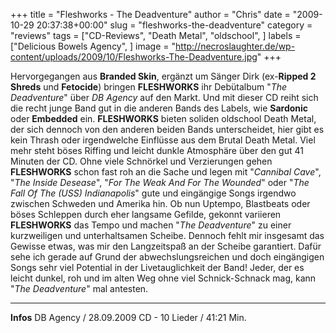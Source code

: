 +++
title = "Fleshworks - The Deadventure"
author = "Chris"
date = "2009-10-29 20:37:38+00:00"
slug = "fleshworks-the-deadventure"
category = "reviews"
tags = ["CD-Reviews", "Death Metal", "oldschool", ]
labels = ["Delicious Bowels Agency", ]
image = "http://necroslaughter.de/wp-content/uploads/2009/10/Fleshworks-The-Deadventure.jpg"
+++

Hervorgegangen aus **Branded Skin**, ergänzt um Sänger Dirk (ex-**Ripped 2 Shreds** und **Fetocide**) bringen **FLESHWORKS** ihr Debütalbum "_The Deadventure_" über _DB Agency_ auf den Markt. Und mit dieser CD reiht sich die recht junge Band gut in die anderen Bands des Labels, wie **Sardonic** oder **Embedded** ein. **FLESHWORKS** bieten soliden oldschool Death Metal, der sich dennoch von den anderen beiden Bands unterscheidet, hier gibt es kein Thrash oder irgendwelche Einflüsse aus dem Brutal Death Metal. Viel mehr steht böses Riffing und leicht dunkle Atmosphäre über den gut 41 Minuten der CD.
Ohne viele Schnörkel und Verzierungen  gehen **FLESHWORKS** schon fast roh an die Sache und legen mit "_Cannibal Cave_", "_The Inside Desease_", "_For The Weak And For The Wounded_" oder "_The Fall Of The (USS) Indianapolis_" gute und eingängige Songs irgendwo zwischen Schweden und Amerika hin. Ob nun Uptempo, Blastbeats oder böses Schleppen durch eher langsame Gefilde, gekonnt variieren **FLESHWORKS** das Tempo und machen "_The Deadventure_" zu einer kurzweiligen und unterhaltsamen Scheibe.
Dennoch fehlt mir insgesamt das Gewisse etwas, was mir den Langzeitspaß an der Scheibe garantiert. Dafür sehe ich gerade auf Grund der abwechslungsreichen und doch eingängigen Songs sehr viel Potential in der Livetauglichkeit der Band!
Jeder, der es leicht dunkel, roh und im alten Weg ohne viel Schnick-Schnack mag, kann "_The Deadventure_" mal antesten.





---
**Infos**
DB Agency / 28.09.2009
CD - 10 Lieder / 41:21 Min.
